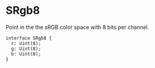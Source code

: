 # SRgb8

Point in the the sRGB color space with 8 bits per channel.

```
interface SRgb8 {
  r: Uint(8);
  g: Uint(8);
  b: Uint(8);
}
```
